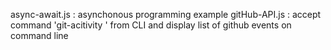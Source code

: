 async-await.js : asynchonous programming example
gitHub-API.js : accept command 'git-acitivity <username>' from CLI and display list of github events on command line
